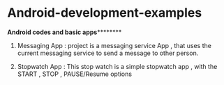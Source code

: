 # Android-development-examples 
******************Android codes and basic apps**************************

1. Messaging App  : project  is a messaging service App , that uses the current messaging service to send a message to other person.

2. Stopwatch App  : This stop watch is a simple stopwatch app , with the START ,  STOP  , PAUSE/Resume options
